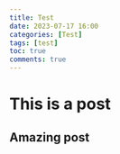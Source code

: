 ```yaml
---
title: Test
date: 2023-07-17 16:00
categories: [Test]
tags: [test]
toc: true
comments: true
---
```


# This is a post

## Amazing post
